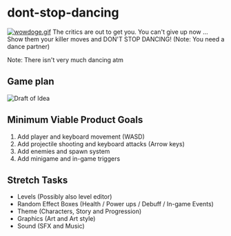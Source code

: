 # dont-stop-dancing
[![wowdoge.gif](http://gifyu.com/images/wowdoge.gif)](http://gifyu.com/image/SpDs)
The critics are out to get you. You can't give up now ... Show them your killer moves and DON'T STOP DANCING! (Note: You need a dance partner)

Note: There isn't very much dancing atm

## Game plan
![Draft of Idea](https://www.dropbox.com/s/1lze48ha44x67s9/whiteboard-game-idea.jpg?dl=1)

## Minimum Viable Product Goals
1. Add player and keyboard movement (WASD)
2. Add projectile shooting and keyboard attacks (Arrow keys)
3. Add enemies and spawn system
4. Add minigame and in-game triggers

## Stretch Tasks
* Levels (Possibly also level editor)
* Random Effect Boxes (Health / Power ups / Debuff / In-game Events)
* Theme (Characters, Story and Progression)
* Graphics (Art and Art style)
* Sound (SFX and Music)
